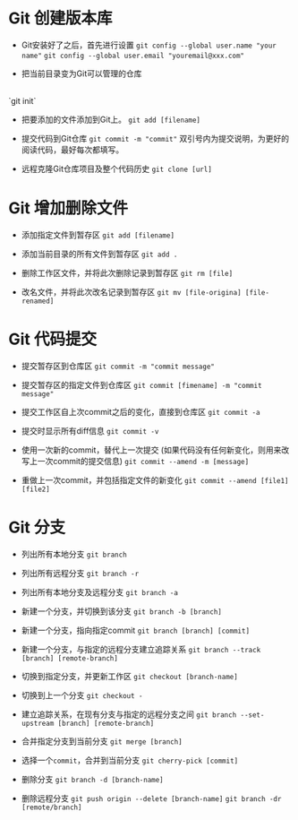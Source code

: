 # Git 创建版本库

* Git安装好了之后，首先进行设置
`git config --global user.name "your name"`
`git config --global user.email "youremail@xxx.com"`

* 把当前目录变为Git可以管理的仓库
<br/>
`git init`

* 把要添加的文件添加到Git上。
`git add [filename]`

* 提交代码到Git仓库
`git commit -m "commit"`
双引号内为提交说明，为更好的阅读代码，最好每次都填写。

* 远程克隆Git仓库项目及整个代码历史
`git clone [url]`


# Git 增加删除文件 

* 添加指定文件到暂存区
`git add [filename]`

* 添加当前目录的所有文件到暂存区
`git add .`

* 删除工作区文件，并将此次删除记录到暂存区
`git rm [file]`

* 改名文件，并将此次改名记录到暂存区
`git mv [file-origina] [file-renamed]`


# Git 代码提交

* 提交暂存区到仓库区
`git commit -m "commit message"`

* 提交暂存区的指定文件到仓库区
`git commit [fimename] -m "commit message"`

* 提交工作区自上次commit之后的变化，直接到仓库区
`git commit -a`

* 提交时显示所有diff信息
`git commit -v`

* 使用一次新的commit，替代上一次提交 (如果代码没有任何新变化，则用来改写上一次commit的提交信息)
`git commit --amend -m [message]`

* 重做上一次commit，并包括指定文件的新变化
`git commit --amend [file1] [file2]`


# Git 分支

* 列出所有本地分支
`git branch`

* 列出所有远程分支
`git branch -r`

* 列出所有本地分支及远程分支
`git branch -a`

* 新建一个分支，并切换到该分支
`git branch -b [branch]`

* 新建一个分支，指向指定commit
`git branch [branch] [commit]`

* 新建一个分支，与指定的远程分支建立追踪关系
`git branch --track [branch] [remote-branch]`

* 切换到指定分支，并更新工作区
`git checkout [branch-name]`

* 切换到上一个分支
`git checkout -`

* 建立追踪关系，在现有分支与指定的远程分支之间
`git branch --set-upstream [branch] [remote-branch]`

* 合并指定分支到当前分支
`git merge [branch]`

* 选择一个`commit`，合并到当前分支
`git cherry-pick [commit]`

* 删除分支
`git branch -d [branch-name]`

* 删除远程分支
`git push origin --delete [branch-name]`
`git branch -dr [remote/branch]`


